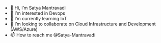 - 👋 Hi, I’m Satya Mantravadi
- 👀 I’m interested in Devops
- 🌱 I’m currently learning IoT
- 💞️ I’m looking to collaborate on Cloud Infrastructure and Development (AWS/Azure)
- 📫 How to reach me @Satya-Mantravadi

<!---
Satya-Mantravadi/Satya-Mantravadi is a ✨ special ✨ repository because its `README.md` (this file) appears on your GitHub profile.
You can click the Preview link to take a look at your changes.
--->

